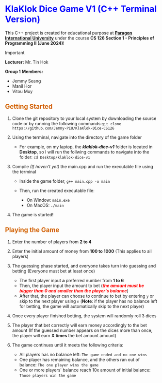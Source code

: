 # <span style="color:blue">KlaKlok Dice Game V1 (C++ Terminal Version)</span>

This C++ project is created for educational purpose at **[Paragon International University](https://paragoniu.edu.kh/)** under the course **CS 126 Section 1 - Principles of Programming II (June 2024)**!



> [!IMPORTANT]
>
> **Lecturer:** Mr. Tin Hok
>
> **Group 1** **Members:**
>
> - Jemmy Seang
> - Manil Hor
> - Vitou Muy



## <span style="color:#d36300">Getting Started</span>

1. Clone the git repository to your local system by downloading the source code or by running the following commands:`git clone https://github.com/Jemmy-PIU/KlaKlok-Dice-CS126`

2. Using the terminal, navigate into the directory of the game folder
   - For example, on my laptop, the ***klaklok-dice-v1*** folder is located in **Desktop**, so I will run the follwing commands to navigate into the folder: `cd Desktop/klaklok-dice-v1`

3. Compile *(If haven't yet)* the main.cpp and run the executable file using the terminal

   - Inside the game folder, `g++ main.cpp -o main`

   - Then, run the created executable file:
     - On Window: `main.exe`
     - On MacOS: `./main`

4. The game is started!



## <span style="color:#d36300">Playing the Game</span>

1. Enter the number of players from **2 to 4**
1. Enter the initial amount of money from **100 to 1000** (This applies to all players)
3. The guessing phase started, and everyone takes turn into guessing and betting (Everyone must bet at least once)
   - The first player input **a** preferred number from **1 to 6**
   - Then, the player input the amount to bet (<span style="color:red">***the amount must be bigger than 0 and smaller than the player's balance***</span>)
   - After that, the player can choose to continue to bet by entering `y` or skip to the next player using `n` (**Note**: if the player has no balance left for betting, the game will automatically skip to the next player)

4. Once every player finished betting, the system will randomly roll 3 dices
5. The player that bet correctly will earn money accordingly to the bet amount (If the guessed number appears on the dices more than once, the player will earn **X times** the bet amount amount)
6. The game continues until it meets the following criteria:
   - All players has no balance left: `The game ended and no one wins`
   - One player has remaining balance, and the others ran out of balance: `The one player wins the game`
   - One or more players' balance reach 10x amount of initial balance: `Those players win the game`

